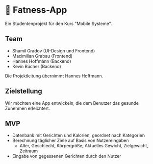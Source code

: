 # 🥓 Fatness-App
Ein Studentenprojekt für den Kurs "Mobile Systeme".

## Team 
- Shamil Gradov (UI-Design und Frontend)
- Maximilian Grabau (Frontend)
- Hannes Hoffmann (Backend)
- Kevin Bücher (Backend)

Die Projektleitung übernimmt Hannes Hoffmann.

## Zielstellung
Wir möchten eine App entwickeln, die dem Benutzer das gesunde Zunehmen erleichtert.

## MVP
- Datenbank mit Gerichten und Kalorien, geordnet nach Kategorien
- Berechnung täglicher Ziele auf Basis von Nutzereingaben
  - Alter, Geschlecht, Körpergröße, Aktuelles Gewicht, Zielgewicht, Zeitraum
- Eingabe von gegessenen Gerichten durch den Nutzer
